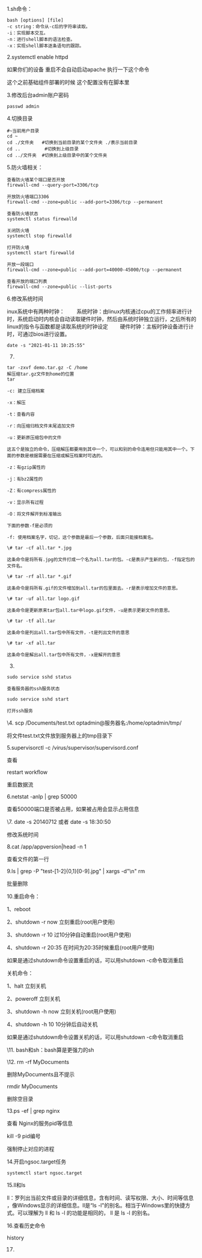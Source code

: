 1.sh命令：

```shell
bash [options] [file]
-c string：命令从-c后的字符串读取。
-i：实现脚本交互。
-n：进行shell脚本的语法检查。
-x：实现shell脚本逐条语句的跟踪。
```

2.systemctl enable httpd

如果你们的设备  重启不会自动启动apache  执行一下这个命令

这个之前基础组件部署的时候  这个配置没有在脚本里

3.修改后台admin账户密码

```
passwd admin
```

4.切换目录

```shell
#~当前用户目录
cd ~
cd ./文件夹   #切换到当前目录的某个文件夹 ./表示当前目录
cd ..         #切换到上级目录   
cd ../文件夹  #切换到上级目录中的某个文件夹
```

5.防火墙相关：

```shell
查看防火墙某个端口是否开放
firewall-cmd --query-port=3306/tcp

开放防火墙端口3306
firewall-cmd --zone=public --add-port=3306/tcp --permanent

查看防火墙状态
systemctl status firewalld

关闭防火墙
systemctl stop firewalld

打开防火墙
systemctl start firewalld

开放一段端口
firewall-cmd --zone=public --add-port=40000-45000/tcp --permanent

查看开放的端口列表
firewall-cmd --zone=public --list-ports
```

6.修改系统时间

inux系统中有两种时钟：
　　系统时钟：由linux内核通过cpu的工作频率进行计时，系统启动时内核会自动读取硬件时钟，然后由系统时钟独立运行，之后所有的linux的指令与函数都是读取系统的时钟设定
　　硬件时钟：主板时钟设备进行计时，可通过bios进行设置。

```
date -s "2021-01-11 10:25:55"
```

7.

```
tar -zxvf demo.tar.gz -C /home 
解压缩tar.gz文件到home的位置
tar

-c: 建立压缩档案

-x：解压

-t：查看内容

-r：向压缩归档文件末尾追加文件

-u：更新原压缩包中的文件

这五个是独立的命令，压缩解压都要用到其中一个，可以和别的命令连用但只能用其中一个。下面的参数是根据需要在压缩或解压档案时可选的。

-z：有gzip属性的

-j：有bz2属性的

-Z：有compress属性的

-v：显示所有过程

-O：将文件解开到标准输出

下面的参数-f是必须的

-f: 使用档案名字，切记，这个参数是最后一个参数，后面只能接档案名。

\# tar -cf all.tar *.jpg 

这条命令是将所有.jpg的文件打成一个名为all.tar的包。-c是表示产生新的包，-f指定包的文件名。 

\# tar -rf all.tar *.gif 

这条命令是将所有.gif的文件增加到all.tar的包里面去。-r是表示增加文件的意思。 

\# tar -uf all.tar logo.gif 

这条命令是更新原来tar包all.tar中logo.gif文件，-u是表示更新文件的意思。 

\# tar -tf all.tar 

这条命令是列出all.tar包中所有文件，-t是列出文件的意思 

\# tar -xf all.tar 

这条命令是解出all.tar包中所有文件，-x是解开的意思 
```

3.

```
sudo service sshd status  

查看服务器的ssh服务状态

sudo service sshd start

打开ssh服务
```

\4. scp /Documents/test.txt optadmin@服务器名:/home/optadmin/tmp/ 

将文件test.txt文件放到服务器上的tmp目录下

5.supervisorctl -c /virus/supervisor/supervisord.conf

查看

restart workflow

重启数据流

6.netstat -anlp | grep 50000

查看50000端口是否被占用，如果被占用会显示占用信息

\7. date -s 20140712	或者 	date -s 18:30:50

修改系统时间

8.cat /app/appversion|head -n 1

查看文件的第一行

9.ls | grep -P "test-[1-2]{0,1}[0-9].jpg" | xargs -d"\n" rm

批量删除

10.重启命令：

1、reboot

2、shutdown -r now 立刻重启(root用户使用)

3、shutdown -r 10 过10分钟自动重启(root用户使用)

4、shutdown -r 20:35 在时间为20:35时候重启(root用户使用)

如果是通过shutdown命令设置重启的话，可以用shutdown -c命令取消重启

关机命令：

1、halt   立刻关机

2、poweroff  立刻关机

3、shutdown -h now 立刻关机(root用户使用)

4、shutdown -h 10 10分钟后自动关机

如果是通过shutdown命令设置关机的话，可以用shutdown -c命令取消重启

\11. bash和sh：bash算是更强力的sh

\12. rm -rf MyDocuments

删除MyDocuments且不提示

rmdir MyDocuments

删除空目录

13.ps -ef | grep nginx

查看 Nginx的服务pid等信息

kill -9 pid编号

强制停止对应的进程

14.开启ngsoc.target任务

```
systemctl start ngsoc.target
```

15.ll和ls

ll：罗列出当前文件或目录的详细信息，含有时间、读写权限、大小、时间等信息 ，像Windows显示的详细信息。ll是“ls -l"的别名。相当于Windows里的快捷方式。可以理解为 ll 和 ls -l 的功能是相同的， ll 是 ls -l 的别名。

16.查看历史命令

history 

17.